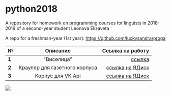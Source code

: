 # python2018
A repository for homework on programming courses for linguists in 2018-2019 of a second-year student Leonova Elizaveta

A repo for a freshman-year (1st year): https://github.com/luckysandra/proga

**№**|**Описание**|**Ссылка на работу**
---|:---:|---:
**1**|"Виселица"|[ссылка](https://github.com/luckysandra/python2018/tree/master/homework/homework1)
**2**|Краулер для газетного корпуса|[ссылка на ЯДиск](https://yadi.sk/d/0e2gnAz3-NJH6Q)
**3**|Корпус для VK Api|[ссылка на ЯДиск](https://yadi.sk/d/2PnVxazabBN_hQ)

![](https://ru.wiktionary.org/wiki/%D0%B1%D0%B5%D0%BB%D0%BE%D1%87%D0%BA%D0%B0#/media/File:MattiParkkonen_Orava.jpg)

